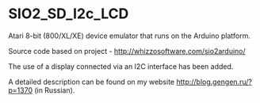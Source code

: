 # SIO2_SD_I2c_LCD
Atari 8-bit (800/XL/XE) device emulator that runs on the Arduino platform.

Source code based on project - http://whizzosoftware.com/sio2arduino/

The use of a display connected via an I2C interface has been added.

A detailed description can be found on my website http://blog.gengen.ru/?p=1370 (in Russian).
